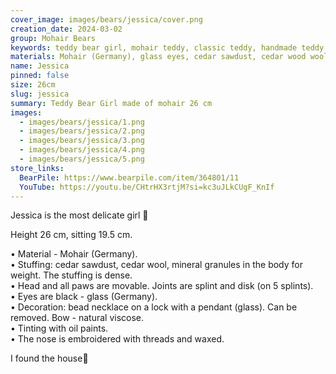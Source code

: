 ```yaml
---
cover_image: images/bears/jessica/cover.png
creation_date: 2024-03-02
group: Mohair Bears
keywords: teddy bear girl, mohair teddy, classic teddy, handmade teddy bear, collectible teddy, 26 cm teddy, teddy with classic pattern, artisanal toy, handmade mohair bear, teddy girl, collectible toy, interior teddy, teddy doll
materials: Mohair (Germany), glass eyes, cedar sawdust, cedar wood wool, mineral granulate
name: Jessica
pinned: false
size: 26cm
slug: jessica
summary: Teddy Bear Girl made of mohair 26 cm
images:
  - images/bears/jessica/1.png
  - images/bears/jessica/2.png
  - images/bears/jessica/3.png
  - images/bears/jessica/4.png
  - images/bears/jessica/5.png
store_links:
  BearPile: https://www.bearpile.com/item/364801/11
  YouTube: https://youtu.be/CHtrHX3rtjM?si=kc3uJLkCUgF_KnIf
---
```

Jessica is the most delicate girl 🐻

Height 26 cm, sitting 19.5 cm.  

• Material - Mohair (Germany).  
• Stuffing: cedar sawdust, cedar wool, mineral granules in the body for weight. The stuffing is dense.  
• Head and all paws are movable. Joints are splint and disk (on 5 splints).  
• Eyes are black - glass (Germany).  
• Decoration: bead necklace on a lock with a pendant (glass). Can be removed. Bow - natural viscose.  
• Tinting with oil paints.  
• The nose is embroidered with threads and waxed.  

I found the house🏡